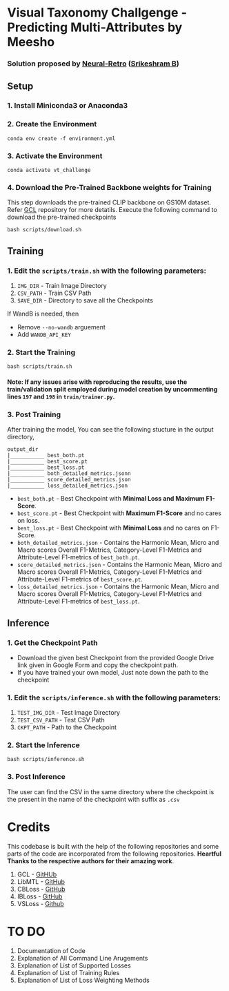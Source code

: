 # Visual Taxonomy Challgenge - Predicting Multi-Attributes by Meesho
### Solution proposed by [Neural-Retro](https://www.kaggle.com/neuralretr0) ([Srikeshram B](mailto:srikeshram05@gmail.com))

## Setup
### 1. Install Miniconda3 or Anaconda3
### 2. Create the Environment
```
conda env create -f environment.yml
```
### 3. Activate the Environment
```
conda activate vt_challenge
```
### 4. Download the Pre-Trained Backbone weights for Training
This step downloads the pre-trained CLIP backbone on GS10M dataset. Refer [GCL](https://github.com/marqo-ai/GCL) repository for more detatils. Execute the following command to download the pre-trained checkpoints
```
bash scripts/download.sh
```

## Training
### 1. Edit the `scripts/train.sh` with the following parameters:
1. `IMG_DIR` - Train Image Directory
2. `CSV_PATH` - Train CSV Path
3. `SAVE_DIR` - Directory to save all the Checkpoints

If WandB is needed, then
  - Remove `--no-wandb` arguement
  - Add `WANDB_API_KEY`
### 2. Start the Training
```
bash scripts/train.sh
```
#### Note: If any issues arise with reproducing the results, use the train/validation split employed during model creation by uncommenting lines `197` and `198` in `train/trainer.py`.

### 3. Post Training
After training the model, You can see the following stucture in the output directory,
```
output_dir
|___________ best_both.pt
|___________ best_score.pt 
|___________ best_loss.pt
|___________ both_detailed_metrics.jsonn
|___________ score_detailed_metrics.json
|___________ loss_detailed_metrics.json

```

- `best_both.pt` - Best Checkpoint with **Minimal Loss and Maximum F1-Score**.
- `best_score.pt` - Best Checkpoint with **Maximum F1-Score** and no cares on loss.
- `best_loss.pt` - Best Checkpoint with **Minimal Loss** and no cares on F1-Score.
- `both_detailed_metrics.json` - Contains the Harmonic Mean, Micro and Macro scores Overall F1-Metrics, Category-Level F1-Metrics and Attribute-Level F1-metrics of `best_both.pt`.
- `score_detailed_metrics.json` - Contains the Harmonic Mean, Micro and Macro scores Overall F1-Metrics, Category-Level F1-Metrics and Attribute-Level F1-metrics of `best_score.pt`.
- `loss_detailed_metrics.json` - Contains the Harmonic Mean, Micro and Macro scores Overall F1-Metrics, Category-Level F1-Metrics and Attribute-Level F1-metrics of `best_loss.pt`.

## Inference
### 1. Get the Checkpoint Path
- Download the given best Checkpoint from the provided Google Drive link given in Google Form and copy the checkpoint path.
- If you have trained your own model, Just note down the path to the checkpoint
### 1. Edit the `scripts/inference.sh` with the following parameters:
1. `TEST_IMG_DIR` - Test Image Directory
2. `TEST_CSV_PATH` - Test CSV Path
3. `CKPT_PATH` - Path to the Checkpoint

### 2. Start the Inference
```
bash scripts/inference.sh
```
### 3. Post Inference
The user can find the CSV in the same directory where the checkpoint is the present in the name of the checkpoint with suffix as `.csv`



# Credits
This codebase is built with the help of the following repositories and some parts of the code are incorporated from the following repositories. **Heartful Thanks to the respective authors for their amazing work**.
1. GCL - [GitHUb](https://github.com/marqo-ai/GCL)
2. LibMTL - [GitHub](https://github.com/median-research-group/LibMTL)
3. CBLoss - [GitHub](https://github.com/wildoctopus/cbloss)
4. IBLoss - [GitHub](https://github.com/pseulki/IB-Loss)
5. VSLoss - [Github](https://github.com/orparask/VS-Loss)

# TO DO
1. Documentation of Code
2. Explanation of All Command Line Arugements
3. Explanation of List of Supported Losses
4. Explanation of List of Training Rules
5. Explanation of List of Loss Weighting Methods
